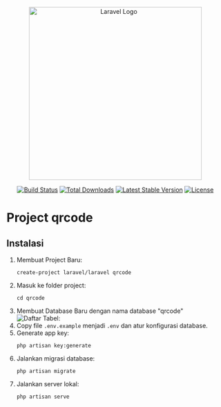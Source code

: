 <p align="center"><a href="https://laravel.com" target="_blank"><img src="https://raw.githubusercontent.com/laravel/art/master/logo-lockup/5%20SVG/2%20CMYK/1%20Full%20Color/laravel-logolockup-cmyk-red.svg" width="400" alt="Laravel Logo"></a></p>

<p align="center">
<a href="https://github.com/laravel/framework/actions"><img src="https://github.com/laravel/framework/workflows/tests/badge.svg" alt="Build Status"></a>
<a href="https://packagist.org/packages/laravel/framework"><img src="https://img.shields.io/packagist/dt/laravel/framework" alt="Total Downloads"></a>
<a href="https://packagist.org/packages/laravel/framework"><img src="https://img.shields.io/packagist/v/laravel/framework" alt="Latest Stable Version"></a>
<a href="https://packagist.org/packages/laravel/framework"><img src="https://img.shields.io/packagist/l/laravel/framework" alt="License"></a>
</p>

# Project qrcode
## Instalasi
1. Membuat Project Baru:  
   ```
   create-project laravel/laravel qrcode
   ```
2. Masuk ke folder project:  
   ```
   cd qrcode
   ```
3. Membuat Database Baru dengan nama database "qrcode"  
   ![Daftar Tabel: ](screenshot/table.png)
4. Copy file `.env.example` menjadi `.env` dan atur konfigurasi database.  
5. Generate app key:  
   ```
   php artisan key:generate
   ```
6. Jalankan migrasi database:  
   ```
   php artisan migrate
   ```
7. Jalankan server lokal:  
   ```
   php artisan serve
   ```
